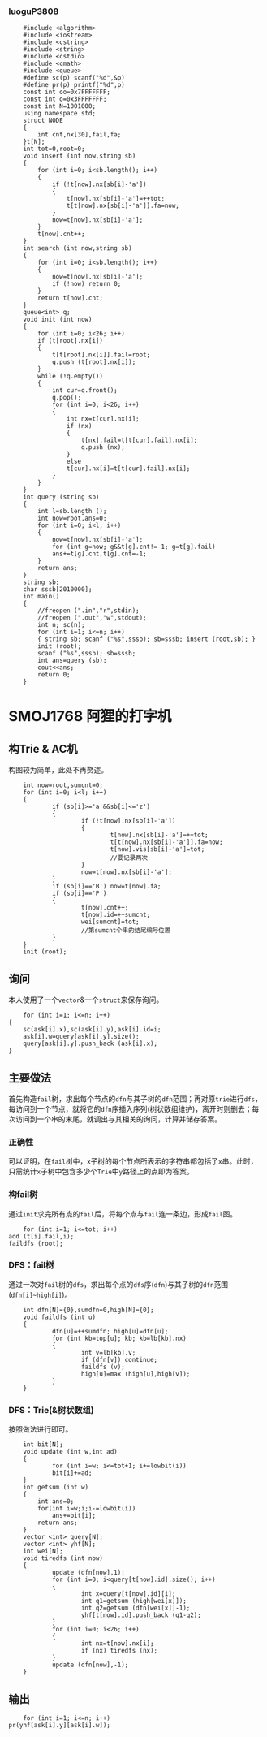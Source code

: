 ### luoguP3808

        #include <algorithm>
        #include <iostream>
        #include <cstring>
        #include <string>
        #include <cstdio>
        #include <cmath>
        #include <queue>
        #define sc(p) scanf("%d",&p)
        #define pr(p) printf("%d",p)
        const int oo=0x7FFFFFFF;
        const int o=0x3FFFFFFF;
        const int N=1001000;
        using namespace std;
        struct NODE
        {
            int cnt,nx[30],fail,fa;
        }t[N];
        int tot=0,root=0;
        void insert (int now,string sb)
        {
            for (int i=0; i<sb.length(); i++)
            {
                if (!t[now].nx[sb[i]-'a'])
                {
                    t[now].nx[sb[i]-'a']=++tot;
                    t[t[now].nx[sb[i]-'a']].fa=now;
                }
                now=t[now].nx[sb[i]-'a'];
            }
            t[now].cnt++;
        }
        int search (int now,string sb)
        {
            for (int i=0; i<sb.length(); i++)
            {
                now=t[now].nx[sb[i]-'a'];
                if (!now) return 0;
            }
            return t[now].cnt;
        }
        queue<int> q;
        void init (int now)
        {
            for (int i=0; i<26; i++)
            if (t[root].nx[i])
            {
                t[t[root].nx[i]].fail=root;
                q.push (t[root].nx[i]);
            }
            while (!q.empty())
            {
                int cur=q.front();
                q.pop();
                for (int i=0; i<26; i++)
                {
                    int nx=t[cur].nx[i];
                    if (nx)
                    {
                        t[nx].fail=t[t[cur].fail].nx[i];
                        q.push (nx);
                    }
                    else
                    t[cur].nx[i]=t[t[cur].fail].nx[i];
                }
            }
        }
        int query (string sb)
        {
            int l=sb.length ();
            int now=root,ans=0;
            for (int i=0; i<l; i++)
            {
                now=t[now].nx[sb[i]-'a'];
                for (int g=now; g&&t[g].cnt!=-1; g=t[g].fail)
                ans+=t[g].cnt,t[g].cnt=-1;
            }
            return ans;
        }
        string sb;
        char sssb[2010000];
        int main()
        {
            //freopen (".in","r",stdin);
            //freopen (".out","w",stdout);
            int n; sc(n);
            for (int i=1; i<=n; i++)
            { string sb; scanf ("%s",sssb); sb=sssb; insert (root,sb); }
            init (root);
            scanf ("%s",sssb); sb=sssb;
            int ans=query (sb);
            cout<<ans;
            return 0;
        }
        
# SMOJ1768 阿狸的打字机
## 构Trie & AC机
构图较为简单，此处不再赘述。

        int now=root,sumcnt=0;
        for (int i=0; i<l; i++)
        {
                if (sb[i]>='a'&&sb[i]<='z')
                {
                        if (!t[now].nx[sb[i]-'a'])
                        {
                                t[now].nx[sb[i]-'a']=++tot;
                                t[t[now].nx[sb[i]-'a']].fa=now;
                                t[now].vis[sb[i]-'a']=tot;
                                //要记录两次 
                        }
                        now=t[now].nx[sb[i]-'a'];
                }
                if (sb[i]=='B') now=t[now].fa;
                if (sb[i]=='P')
                {
                        t[now].cnt++;
                        t[now].id=++sumcnt;
                        wei[sumcnt]=tot;
                        //第sumcnt个串的结尾编号位置 
                }
        }
        init (root);
	
## 询问
本人使用了一个`vector`&一个`struct`来保存询问。

        for (int i=1; i<=n; i++)
	{
		sc(ask[i].x),sc(ask[i].y),ask[i].id=i;
		ask[i].w=query[ask[i].y].size();
		query[ask[i].y].push_back (ask[i].x);
	}


## 主要做法
首先构造`fail`树，求出每个节点的`dfn`与其子树的`dfn`范围；再对原`trie`进行`dfs`，每访问到一个节点，就将它的`dfn`序插入序列(树状数组维护)，离开时则删去；每次访问到一个串的末尾，就调出与其相关的询问，计算并储存答案。
### 正确性
可以证明，在`fail`树中，`x`子树的每个节点所表示的字符串都包括了`x`串。此时，只需统计`x`子树中包含多少个`Trie`中`y`路径上的点即为答案。
### 构fail树
通过`init`求完所有点的`fail`后，将每个点与`fail`连一条边，形成`fail`图。

        for (int i=1; i<=tot; i++)
	add (t[i].fail,i);
	faildfs (root);
	
### DFS：fail树
通过一次对`fail`树的`dfs`，求出每个点的`dfs`序(`dfn`)与其子树的`dfn`范围(`dfn[i]~high[i]`)。

        int dfn[N]={0},sumdfn=0,high[N]={0};
        void faildfs (int u)
        {
                dfn[u]=++sumdfn; high[u]=dfn[u];
                for (int kb=top[u]; kb; kb=lb[kb].nx)
                {
                        int v=lb[kb].v;
                        if (dfn[v]) continue;
                        faildfs (v);
                        high[u]=max (high[u],high[v]);
                }
        }
	
### DFS：Trie(&树状数组)
按照做法进行即可。

        int bit[N];
        void update (int w,int ad)
        {
                for (int i=w; i<=tot+1; i+=lowbit(i))
                bit[i]+=ad;
        }
        int getsum (int w)
        {
            int ans=0;
            for(int i=w;i;i-=lowbit(i))
                ans+=bit[i];
            return ans;
        }
        vector <int> query[N];
        vector <int> yhf[N];
        int wei[N];
        void tiredfs (int now)
        {
                update (dfn[now],1);
                for (int i=0; i<query[t[now].id].size(); i++)
                {
                        int x=query[t[now].id][i];
                        int q1=getsum (high[wei[x]]);
                        int q2=getsum (dfn[wei[x]]-1);
                        yhf[t[now].id].push_back (q1-q2);
                }
                for (int i=0; i<26; i++)
                {
                        int nx=t[now].nx[i];
                        if (nx) tiredfs (nx);
                }
                update (dfn[now],-1);
        }
        
## 输出

        for (int i=1; i<=n; i++)
	pr(yhf[ask[i].y][ask[i].w]);
